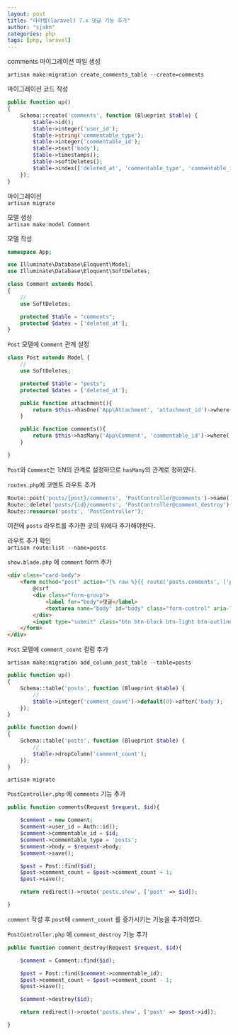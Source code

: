 ```yaml
---
layout: post
title: "라라벨(laravel) 7.x 댓글 기능 추가"
author: "sjahn"
categories: php
tags: [php, laravel]
---
```



comments 마이그레이션 파일 생성  

`artisan make:migration create_comments_table --create=comments`

마이그레이션 코드 작성  
```php
public function up()
{
    Schema::create('comments', function (Blueprint $table) {
        $table->id();
        $table->integer('user_id');
        $table->string('commentable_type');
        $table->integer('commentable_id');
        $table->text('body');
        $table->timestamps();
        $table->softDeletes();
        $table->index(['deleted_at', 'commentable_type', 'commentable_id']);
    });
}
```

마이그레이션  
`artisan migrate`

모델 생성  
`artisan make:model Comment`

모델 작성  
```php
namespace App;

use Illuminate\Database\Eloquent\Model;
use Illuminate\Database\Eloquent\SoftDeletes;

class Comment extends Model
{
    //
    use SoftDeletes;

    protected $table = "comments";
    protected $dates = ['deleted_at'];
}
```

`Post` 모델에 `Comment` 관계 설정  
```php
class Post extends Model {
    //
    use SoftDeletes;

    protected $table = "posts";
    protected $dates = ['deleted_at'];

    public function attachment(){
        return $this->hasOne('App\Attachment', 'attachment_id')->where('attachment_type', 'posts');
    }

    public function comments(){
        return $this->hasMany('App\Comment', 'commentable_id')->where('commentable_type', 'posts');
    }

}
```

`Post`와 `Comment`는 1:N의 관계로 설정하므로 `hasMany`의 관계로 정하였다.  

`routes.php`에 코멘트 라우트 추가  
```php
Route::post('posts/{post}/comments', 'PostController@comments')->name('posts.comments');
Route::delete('posts/{id}/comments', 'PostController@comment_destroy')->name('posts.comment_destroy');
Route::resource('posts', 'PostController');
```

이전에 `posts` 라우트를 추가한 곳의 위에다 추가해야한다.  

라우트 추가 확인  
`artisan route:list --name=posts`

`show.blade.php` 에 `comment` form 추가  

```html
<div class="card-body">
    <form method="post" action="{% raw %}{{ route('posts.comments', ['post' => $post->id]) }}{% endraw %}">
        @csrf
        <div class="form-group">
            <label for="body">댓글</label>
            <textarea name="body" id="body" class="form-control" aria-label="With textarea" required></textarea>
        </div>
        <input type="submit" class="btn btn-block btn-light btn-outline-secondary" value="작성" />
    </form>
</div>
```

`Post` 모델에 `comment_count` 컬럼 추가  

`artisan make:migration add_column_post_table --table=posts`
```php
public function up()
{
    Schema::table('posts', function (Blueprint $table) {
        //
        $table->integer('comment_count')->default(0)->after('body');
    });
}

public function down()
{
    Schema::table('posts', function (Blueprint $table) {
        //
        $table->dropColumn('comment_count');
    });
}
```

`artisan migrate`


`PostController.php` 에 `comments` 기능 추가  

```php
public function comments(Request $request, $id){

    $comment = new Comment;
    $comment->user_id = Auth::id();
    $comment->commentable_id = $id;
    $comment->commentable_type = 'posts';
    $comment->body = $request->body;
    $comment->save();

    $post = Post::find($id);
    $post->comment_count = $post->comment_count + 1;
    $post->save();

    return redirect()->route('posts.show', ['post' => $id]);

}
```

`comment` 작성 후 `post`에 `comment_count` 를 증가시키는 기능을 추가하였다.  

`PostController.php` 에 `comment_destroy` 기능 추가  

```php
public function comment_destroy(Request $request, $id){

    $comment = Comment::find($id);

    $post = Post::find($comment->commentable_id);
    $post->comment_count = $post->comment_count - 1;
    $post->save();

    $comment->destroy($id);

    return redirect()->route('posts.show', ['post' => $post->id]);

}
```
